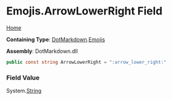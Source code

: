 # Emojis\.ArrowLowerRight Field

[Home](../../../README.md)

**Containing Type**: [DotMarkdown](../../README.md)\.[Emojis](../README.md)

**Assembly**: DotMarkdown\.dll

```csharp
public const string ArrowLowerRight = ":arrow_lower_right:"
```

### Field Value

System\.[String](https://docs.microsoft.com/en-us/dotnet/api/system.string)